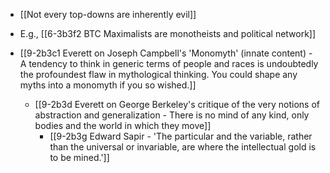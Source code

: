 - [[Not every top-downs are inherently evil]]

- E.g., [[6-3b3f2 BTC Maximalists are monotheists and political network]]

- [[9-2b3c1 Everett on Joseph Campbell's 'Monomyth' (innate content) - A tendency to think in generic terms of people and races is undoubtedly the profoundest flaw in mythological thinking. You could shape any myths into a monomyth if you so wished.]]
	- [[9-2b3d Everett on George Berkeley's critique of the very notions of abstraction and generalization - There is no mind of any kind, only bodies and the world in which they move]]
		- [[9-2b3g Edward Sapir - 'The particular and the variable, rather than the universal or invariable, are where the intellectual gold is to be mined.']]
